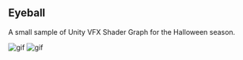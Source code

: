 Eyeball
-------

A small sample of Unity VFX Shader Graph for the Halloween season.

![gif](https://i.imgur.com/AgeaBsM.gif)
![gif](https://i.imgur.com/gqIQRmT.gif)
